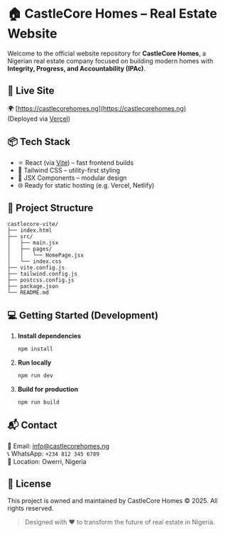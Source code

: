 # 🏠 CastleCore Homes – Real Estate Website

Welcome to the official website repository for **CastleCore Homes**, a Nigerian real estate company focused on building modern homes with **Integrity, Progress, and Accountability (IPAc)**.

## 🚀 Live Site
🌍 [https://castlecorehomes.ng](https://castlecorehomes.ng)  
(Deployed via [Vercel](https://vercel.com))

## 📦 Tech Stack

- ⚛️ React (via [Vite](https://vitejs.dev/)) – fast frontend builds
- 💨 Tailwind CSS – utility-first styling
- 🧠 JSX Components – modular design
- 🌐 Ready for static hosting (e.g. Vercel, Netlify)

## 📁 Project Structure

```
castlecore-vite/
├── index.html
├── src/
│   ├── main.jsx
│   ├── pages/
│   │   └── HomePage.jsx
│   └── index.css
├── vite.config.js
├── tailwind.config.js
├── postcss.config.js
├── package.json
└── README.md
```

## 💻 Getting Started (Development)

1. **Install dependencies**
   ```bash
   npm install
   ```

2. **Run locally**
   ```bash
   npm run dev
   ```

3. **Build for production**
   ```bash
   npm run build
   ```

## 📬 Contact

📧 Email: [info@castlecorehomes.ng](mailto:info@castlecorehomes.ng)  
📞 WhatsApp: `+234 812 345 6789`  
🏢 Location: Owerri, Nigeria

## 📄 License

This project is owned and maintained by CastleCore Homes © 2025. All rights reserved.

> Designed with ❤️ to transform the future of real estate in Nigeria.